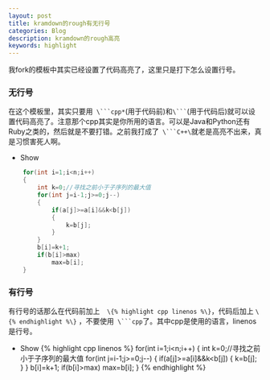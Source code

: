 ```yaml
---
layout: post
title: kramdown的rough有无行号
categories: Blog
description: kramdown的rough高亮
keywords: highlight
---
```


我fork的模板中其实已经设置了代码高亮了，这里只是打下怎么设置行号。


### 无行号

在这个模板里，其实只要用` \```cpp*`(用于代码前)和` \``` `(用于代码后)就可以设置代码高亮了。注意那个cpp其实是你所用的语言。可以是Java和Python还有Ruby之类的，然后就是不要打错。之前我打成了` \```C++\`就老是高亮不出来，真是习惯害死人啊。


* Show

```cpp
	for(int i=1;i<n;i++)
	{
		int k=0;//寻找之前小于子序列的最大值 
		for(int j=i-1;j>=0;j--)
		{
			if(a[j]>=a[i]&&k<b[j])
			{
				k=b[j];
			}
		}
		b[i]=k+1;
		if(b[i]>max)
			max=b[i];
	}
```




### 有行号

有行号的话那么在代码前加上`  \{% highlight cpp linenos %\}`，代码后加上 `\{% endhighlight %\}` ，不要使用` \```cpp`了。其中cpp是使用的语言，linenos是行号。


* Show
  {% highlight cpp linenos %}
  for(int i=1;i<n;i++)
  {
  	int k=0;//寻找之前小于子序列的最大值 
  	for(int j=i-1;j>=0;j--)
  	{
  		if(a[j]>=a[i]&&k<b[j])
  		{
  			k=b[j];
  		}
  	}
  	b[i]=k+1;
  	if(b[i]>max)
  		max=b[i];
  }
  {% endhighlight %}